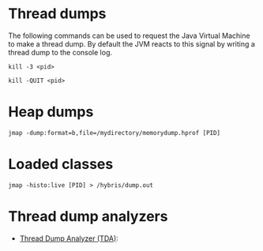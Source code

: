 # Thread dumps

The following commands can be used to request the Java Virtual Machine to make a thread dump. By default the JVM reacts to this signal by writing a thread dump to the console log.

`kill -3 <pid>`

`kill -QUIT <pid>`

# Heap dumps

`jmap -dump:format=b,file=/mydirectory/memorydump.hprof [PID]`

# Loaded classes

`jmap -histo:live [PID] > /hybris/dump.out`


# Thread dump analyzers

* [Thread Dump Analyzer (TDA)](https://github.com/irockel/tda/): 
